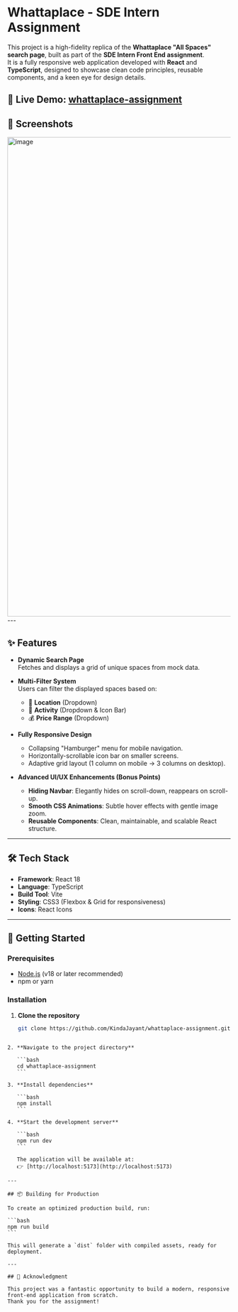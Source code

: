# Whattaplace - SDE Intern Assignment

This project is a high-fidelity replica of the **Whattaplace "All Spaces" search page**, built as part of the **SDE Intern Front End assignment**.  
It is a fully responsive web application developed with **React** and **TypeScript**, designed to showcase clean code principles, reusable components, and a keen eye for design details.

🔗 **Live Demo**: [whattaplace-assignment](https://whattaplace-assignment-chi.vercel.app/)
---

## 📸 Screenshots
<img width="1920" height="1080" alt="image" src="https://github.com/user-attachments/assets/f866ce02-b99b-4e3a-be00-4e9717bc7ba5" />
---

## ✨ Features

- **Dynamic Search Page**  
  Fetches and displays a grid of unique spaces from mock data.

- **Multi-Filter System**  
  Users can filter the displayed spaces based on:
  - 📍 **Location** (Dropdown)  
  - 🎉 **Activity** (Dropdown & Icon Bar)  
  - 💰 **Price Range** (Dropdown)

- **Fully Responsive Design**
  - Collapsing "Hamburger" menu for mobile navigation.
  - Horizontally-scrollable icon bar on smaller screens.
  - Adaptive grid layout (1 column on mobile → 3 columns on desktop).

- **Advanced UI/UX Enhancements (Bonus Points)**
  - **Hiding Navbar**: Elegantly hides on scroll-down, reappears on scroll-up.
  - **Smooth CSS Animations**: Subtle hover effects with gentle image zoom.
  - **Reusable Components**: Clean, maintainable, and scalable React structure.

---

## 🛠 Tech Stack

- **Framework**: React 18  
- **Language**: TypeScript  
- **Build Tool**: Vite  
- **Styling**: CSS3 (Flexbox & Grid for responsiveness)  
- **Icons**: React Icons  

---

## 🚀 Getting Started

### Prerequisites
- [Node.js](https://nodejs.org/) (v18 or later recommended)  
- npm or yarn

### Installation

1. **Clone the repository**
   ```bash
   git clone https://github.com/KindaJayant/whattaplace-assignment.git
````

2. **Navigate to the project directory**

   ```bash
   cd whattaplace-assignment
   ```

3. **Install dependencies**

   ```bash
   npm install
   ```

4. **Start the development server**

   ```bash
   npm run dev
   ```

   The application will be available at:
   👉 [http://localhost:5173](http://localhost:5173)

---

## 📦 Building for Production

To create an optimized production build, run:

```bash
npm run build
```

This will generate a `dist` folder with compiled assets, ready for deployment.

---

## 🙌 Acknowledgment

This project was a fantastic opportunity to build a modern, responsive front-end application from scratch.
Thank you for the assignment!


